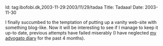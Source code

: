 Id: tag:ibofobi.dk,2003-11-29:2003/11/29/tadaa
Title: Tadaaa!
Date: 2003-11-30

<p>I finally succumbed to the temptation of putting up a vanity
web-site with something blog-like. Now it will be interesting to see if
I manage to keep it up-to date, previous attempts have failed miserably
(I have neglected <a href='http://advogato.org/person/sune/'>my advogato
diary</a> for the past 4 months).</p>